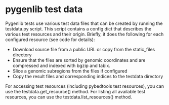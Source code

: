 # pygenlib test data

Pygenlib tests use various test data files that can be created by running the testdata.py script.
This script contains a config dict that describes the various test resources and their origin.
Briefly, it does the following for each configured resource (see code for details):
* Download source file from a public URL or copy from the static_files directory
* Ensure that the files are sorted by genomic coordinates and are compressed and indexed with bgzip and tabix.
* Slice a genomic subregions from the files if configured
* Copy the result files and corresponding indices to the testdata directory

For accessing test resources (including pybedtools test resources), you can use the testdata.get_resource() method.
For listing all available test resources, you can use the testdata.list_resources() method.

